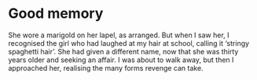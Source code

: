Good memory
===========She wore a marigold on her lapel, as arranged. But when I saw her, I recognised the girl who had laughed at my hair at school, calling it ‘stringy spaghetti hair’. She had given a different name, now that she was thirty years older and seeking an affair. I was about to walk away, but then I approached her, realising the many forms revenge can take.